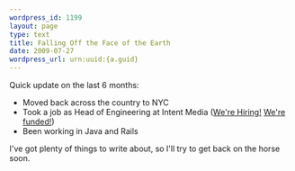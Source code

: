 ```yaml
--- 
wordpress_id: 1199
layout: page
type: text
title: Falling Off the Face of the Earth
date: 2009-07-27
wordpress_url: urn:uuid:{a.guid}
---
```

<p>Quick update on the last 6 months:</p>

<ul>
	<li>Moved back across the country to NYC</li>
	<li>Took a job as Head of Engineering at Intent Media (<a href="http://www.intentmedia.com/im-jobs">We're Hiring!</a> <a href="http://paidcontent.org/article/419-intent-media-raises-8-million-in-first-round-for-advertising-on-e-comme/">We're funded!</a>)</li>
	<li>Been working in Java and Rails</li>
</ul>

<p>
I've got plenty of things to write about, so I'll try to get back on the horse soon.
</p>
